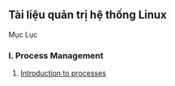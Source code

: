 ## Tài liệu quản trị hệ thống Linux

Mục Lục

### I. Process Management

1. [Introduction to processes](https://github.com/tvhuyy/My-Research/blob/master/Linux%20Admin/Docs%20Linux%20Admin/1.1%20Introduction%20to%20Processes.md)